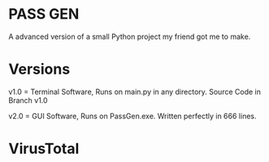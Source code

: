 # PASS GEN
A advanced version of a small Python project my friend got me to make.

# Versions

v1.0 = Terminal Software, Runs on main.py in any directory. Source Code in Branch v1.0

v2.0 = GUI Software, Runs on PassGen.exe. Written perfectly in 666 lines.

# VirusTotal
